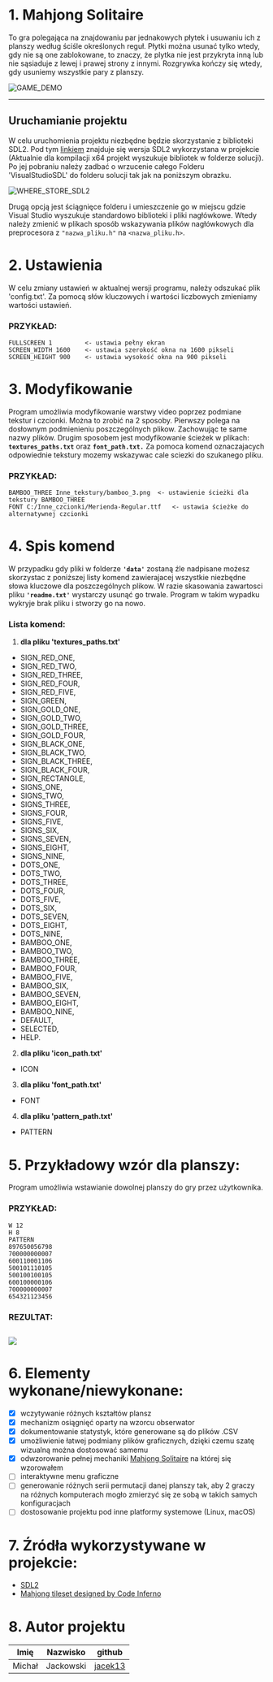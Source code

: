 # 1. **Mahjong Solitaire**
To gra polegająca na znajdowaniu par jednakowych płytek i usuwaniu ich z planszy według ściśle określonych reguł. Płytki można usunać tylko wtedy, gdy nie są one zablokowane, to znaczy, że plytka nie jest przykryta inną lub nie sąsiaduje z lewej i prawej strony z innymi. Rozgrywka kończy się wtedy, gdy usuniemy wszystkie pary z planszy. 

![GAME_DEMO](resources/game_demo.gif)

---

 ## **Uruchamianie projektu**
W celu uruchomienia projektu niezbędne będzie skorzystanie z biblioteki SDL2. Pod tym [linkiem](https://drive.google.com/drive/folders/1Sw3VdbnQzKEaawAaY_xsUX6tB6j68zXX?usp=sharing) znajduje się wersja SDL2 wykorzystana w projekcie (Aktualnie dla kompilacji x64 projekt wyszukuje bibliotek w folderze solucji). Po jej pobraniu należy zadbać o wrzucenie całego Folderu 'VisualStudioSDL' do folderu solucji tak jak na poniższym obrazku.

![WHERE_STORE_SDL2](resources/where_store_SDL2.PNG)

Drugą opcją jest ściągnięce folderu i umieszczenie go w miejscu gdzie Visual Studio wyszukuje standardowo biblioteki i pliki nagłówkowe. Wtedy należy zmienić w plikach sposób wskazywania plików nagłówkowych dla preprocesora z `"nazwa_pliku.h"` na `<nazwa_pliku.h>`.

# 2. **Ustawienia**
W celu zmiany ustawień w aktualnej wersji programu, należy odszukać plik 'config.txt'. Za pomocą słów kluczowych i wartości liczbowych zmieniamy wartości ustawień.

### PRZYKŁAD:
```
FULLSCREEN 1		 <- ustawia pełny ekran
SCREEN_WIDTH 1600	 <- ustawia szerokość okna na 1600 pikseli
SCREEN_HEIGHT 900	 <- ustawia wysokość okna na 900 pikseli
```

# 3. **Modyfikowanie**
Program umożliwia modyfikowanie warstwy video poprzez podmiane tekstur i czcionki. Można to zrobić na 2 sposoby. Pierwszy polega na dosłownym podmienieniu poszczególnych plikow. Zachowując te same nazwy plików. Drugim sposobem jest modyfikowanie ścieżek w plikach: **`textures_paths.txt`** oraz **`font_path.txt.`** Za pomoca komend oznaczajacych odpowiednie tekstury mozemy wskazywac cale sciezki do szukanego pliku.

### PRZYKŁAD:
```
BAMBOO_THREE Inne_tekstury/bamboo_3.png	 <- ustawienie ścieżki dla tekstury BAMBOO_THREE
FONT C:/Inne_czcionki/Merienda-Regular.ttf	 <- ustawia ścieżke do alternatywnej czcionki
```

# 4. **Spis komend**
W przypadku gdy pliki w folderze **`'data'`** zostaną źle nadpisane możesz skorzystac z poniższej listy komend zawierajacej wszystkie niezbędne słowa kluczowe dla poszczególnych plikow. W razie skasowania zawartosci pliku **`'readme.txt'`** wystarczy usunąć go trwale. Program w takim wypadku wykryje brak pliku i stworzy go na nowo.

### Lista komend:
1) **dla pliku 'textures_paths.txt'**
* SIGN_RED_ONE,
* SIGN_RED_TWO,
* SIGN_RED_THREE,
* SIGN_RED_FOUR,
* SIGN_RED_FIVE,
* SIGN_GREEN,
* SIGN_GOLD_ONE,
* SIGN_GOLD_TWO,
* SIGN_GOLD_THREE,
* SIGN_GOLD_FOUR,
* SIGN_BLACK_ONE,
* SIGN_BLACK_TWO,
* SIGN_BLACK_THREE,
* SIGN_BLACK_FOUR,
* SIGN_RECTANGLE,
* SIGNS_ONE,
* SIGNS_TWO,
* SIGNS_THREE,
* SIGNS_FOUR,
* SIGNS_FIVE,
* SIGNS_SIX,
* SIGNS_SEVEN,
* SIGNS_EIGHT,
* SIGNS_NINE,
* DOTS_ONE,
* DOTS_TWO,
* DOTS_THREE,
* DOTS_FOUR,
* DOTS_FIVE,
* DOTS_SIX,
* DOTS_SEVEN,
* DOTS_EIGHT,
* DOTS_NINE,
* BAMBOO_ONE,
* BAMBOO_TWO,
* BAMBOO_THREE,
* BAMBOO_FOUR,
* BAMBOO_FIVE,
* BAMBOO_SIX,
* BAMBOO_SEVEN,
* BAMBOO_EIGHT,
* BAMBOO_NINE,
* DEFAULT,
* SELECTED,
* HELP.

2) **dla pliku 'icon_path.txt'**
* ICON

3) **dla pliku 'font_path.txt'**
* FONT

4) **dla pliku 'pattern_path.txt'**
* PATTERN

# 5. Przykładowy wzór dla planszy:
Program umożliwia wstawianie dowolnej planszy do gry przez użytkownika. 

### PRZYKŁAD:
```
W 12
H 8
PATTERN
897650056798
700000000007
600110001106
500101110105
500100100105
600100000106
700000000007
654321123456
```
### REZULTAT:

![](resources/custom_pattern_example.PNG)
---

# 6. Elementy wykonane/niewykonane:
* [X] wczytywanie różnych kształtów plansz
* [X] mechanizm osiągnięć oparty na wzorcu obserwator
* [X] dokumentowanie statystyk, które generowane są do plików .CSV
* [X] umożliwienie łatwej podmiany plików graficznych, dzięki czemu szatę wizualną można dostosować samemu
* [X] odwzorowanie pełnej mechaniki [Mahjong Solitaire](https://www.kurnik.pl/mahjong/) na której się wzorowałem
* [ ] interaktywne menu graficzne
* [ ] generowanie różnych serii permutacji danej planszy tak, aby 2 graczy na różnych komputerach mogło zmierzyć się ze sobą w takich samych konfiguracjach
* [ ] dostosowanie projektu pod inne platformy systemowe (Linux, macOS)

# 7. Źródła wykorzystywane w projekcie:
* [SDL2](https://www.libsdl.org/download-2.0.php)
* [Mahjong tileset designed by Code Inferno](www.codeinferno.com)

# 8. Autor projektu

| Imię | Nazwisko|github|
|------|---------|----|
|Michał|Jackowski|[jacek13](https://github.com/jacek13)|
